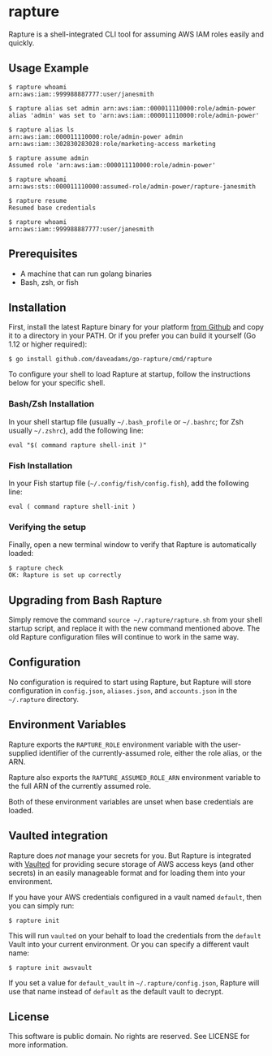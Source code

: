 # rapture

Rapture is a shell-integrated CLI tool for assuming AWS IAM roles easily and
quickly.

## Usage Example

    $ rapture whoami
    arn:aws:iam::999988887777:user/janesmith

    $ rapture alias set admin arn:aws:iam::000011110000:role/admin-power
    alias 'admin' was set to 'arn:aws:iam::000011110000:role/admin-power'

    $ rapture alias ls
    arn:aws:iam::000011110000:role/admin-power admin
    arn:aws:iam::302830283028:role/marketing-access marketing

    $ rapture assume admin
    Assumed role 'arn:aws:iam::000011110000:role/admin-power'

    $ rapture whoami
    arn:aws:sts::000011110000:assumed-role/admin-power/rapture-janesmith

    $ rapture resume
    Resumed base credentials

    $ rapture whoami
    arn:aws:iam::999988887777:user/janesmith


## Prerequisites

* A machine that can run golang binaries
* Bash, zsh, or fish


## Installation

First, install the latest Rapture binary for your platform [from Github](https://github.com/daveadams/go-rapture/releases)
and copy it to a directory in your PATH. Or if you prefer you can build it yourself (Go 1.12 or higher required):

    $ go install github.com/daveadams/go-rapture/cmd/rapture

To configure your shell to load Rapture at startup, follow the instructions
below for your specific shell.

### Bash/Zsh Installation

In your shell startup file (usually `~/.bash_profile` or `~/.bashrc`; for Zsh
usually `~/.zshrc`), add the following line:

    eval "$( command rapture shell-init )"

### Fish Installation

In your Fish startup file (`~/.config/fish/config.fish`), add the following line:

    eval ( command rapture shell-init )

### Verifying the setup

Finally, open a new terminal window to verify that Rapture is automatically loaded:

    $ rapture check
    OK: Rapture is set up correctly


## Upgrading from Bash Rapture

Simply remove the command `source ~/.rapture/rapture.sh` from your shell startup
script, and replace it with the new command mentioned above. The old Rapture
configuration files will continue to work in the same way.


## Configuration

No configuration is required to start using Rapture, but Rapture will store
configuration in `config.json`, `aliases.json`, and `accounts.json` in the
`~/.rapture` directory.


## Environment Variables

Rapture exports the `RAPTURE_ROLE` environment variable with the user-supplied
identifier of the currently-assumed role, either the role alias, or the ARN.

Rapture also exports the `RAPTURE_ASSUMED_ROLE_ARN` environment variable to
the full ARN of the currently assumed role.

Both of these environment variables are unset when base credentials are loaded.


## Vaulted integration

Rapture does _not_ manage your secrets for you. But Rapture is integrated with
[Vaulted](https://github.com/miquella/vaulted) for providing secure storage of
AWS access keys (and other secrets) in an easily manageable format and for
loading them into your environment.

If you have your AWS credentials configured in a vault named `default`, then
you can simply run:

    $ rapture init

This will run `vaulted` on your behalf to load the credentials from the `default`
Vault into your current environment. Or you can specify a different vault name:

    $ rapture init awsvault

If you set a value for `default_vault` in `~/.rapture/config.json`, Rapture
will use that name instead of `default` as the default vault to decrypt.


## License

This software is public domain. No rights are reserved. See LICENSE for more information.
